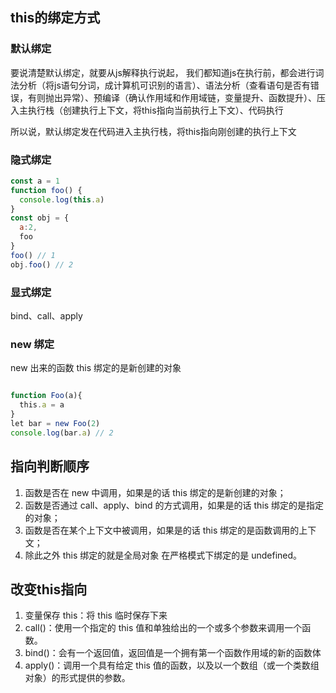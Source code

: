## this的绑定方式

### 默认绑定

要说清楚默认绑定，就要从js解释执行说起，
我们都知道js在执行前，都会进行词法分析（将js语句分词，成计算机可识别的语言）、语法分析（查看语句是否有错误，有则抛出异常）、预编译（确认作用域和作用域链，变量提升、函数提升）、压入主执行栈（创建执行上下文，将this指向当前执行上下文）、代码执行

所以说，默认绑定发在代码进入主执行栈，将this指向刚创建的执行上下文

### 隐式绑定

```javascript
const a = 1
function foo() {
  console.log(this.a)
}
const obj = {
  a:2,
  foo
}
foo() // 1
obj.foo() // 2
```

### 显式绑定

bind、call、apply

### new 绑定

new 出来的函数 this 绑定的是新创建的对象

```javascript

function Foo(a){
  this.a = a
}
let bar = new Foo(2)
console.log(bar.a) // 2
```

## 指向判断顺序

1. 函数是否在 new 中调用，如果是的话 this 绑定的是新创建的对象；
2. 函数是否通过 call、apply、bind 的方式调用，如果是的话 this 绑定的是指定的对象；
3. 函数是否在某个上下文中被调用，如果是的话 this 绑定的是函数调用的上下文；
4. 除此之外 this 绑定的就是全局对象 在严格模式下绑定的是 undefined。

## 改变this指向

1. 变量保存 this：将 this 临时保存下来
2. call()：使用一个指定的 this 值和单独给出的一个或多个参数来调用一个函数。
3. bind()：会有一个返回值，返回值是一个拥有第一个函数作用域的新的函数体
4. apply()：调用一个具有给定 this 值的函数，以及以一个数组（或一个类数组对象）的形式提供的参数。
